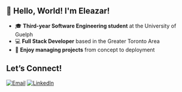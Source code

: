 ## 👋 **Hello, World! I'm Eleazar!**

- 🎓 **Third-year Software Engineering student** at the University of Guelph
- 💻 **Full Stack Developer** based in the Greater Toronto Area
- 🚀 **Enjoy managing projects** from concept to deployment

## Let’s Connect!
[![Email](https://img.shields.io/badge/Email-D14836?style=for-the-badge&logo=gmail&logoColor=white)](mailto:videna.psalmeleazar@gmail.com) [![LinkedIn](https://img.shields.io/badge/LinkedIn-0A66C2?style=for-the-badge&logo=linkedin&logoColor=white)](https://www.linkedin.com/in/pevidena/)
